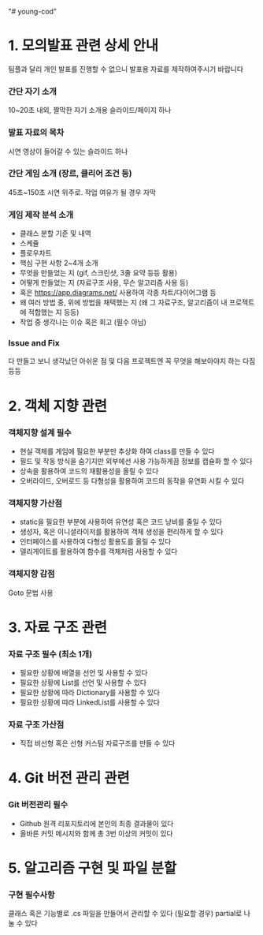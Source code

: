 "# young-cod"

# 1. 모의발표 관련 상세 안내

팀플과 달리 개인 발표를 진행할 수 없으니 발표용 자료를 제작하여주시기 바랍니다

### 간단 자기 소개

10~20초 내외, 짤막한 자기 소개용 슬라이드/페이지 하나

### 발표 자료의 목차

시연 영상이 들어갈 수 있는 슬라이드 하나

### 간단 게임 소개 (장르, 클리어 조건 등)

45초~150초 시연 위주로. 작업 여유가 될 경우 자막

### 게임 제작 분석 소개

- 클래스 분할 기준 및 내역
- 스케쥴
- 플로우차트
- 핵심 구현 사항 2~4개 소개
- 무엇을 만들었는 지 (gif, 스크린샷, 3줄 요약 등등 활용)
- 어떻게 만들었는 지 (자료구조 사용, 무슨 알고리즘 사용 등)
- 혹은 https://app.diagrams.net/ 사용하여 각종 차트/다이어그램 등
- 왜 여러 방법 중, 위에 방법을 채택했는 지 (왜 그 자료구조, 알고리즘이 내 프로젝트에 적합했는 지 등등)
- 작업 중 생각나는 이슈 혹은 회고 (필수 아님)

### Issue and Fix

다 만들고 보니 생각났던 아쉬운 점 및 다음 프로젝트엔 꼭 무엇을 해보아야지 하는 다짐 등등

# 2. 객체 지향 관련

### 객체지향 설계 필수

- 현실 객체를 게임에 필요한 부분만 추상화 하여 class를 만들 수 있다
- 필드 및 작동 방식을 숨기지만 외부에선 사용 가능하게끔 정보를 캡슐화 할 수 있다
- 상속을 활용하여 코드의 재활용성을 올릴 수 있다
- 오버라이드, 오버로드 등 다형성을 활용하여 코드의 동작을 유연화 시킬 수 있다

### 객체지향 가산점

- static을 필요한 부분에 사용하여 유연성 혹은 코드 낭비를 줄일 수 있다
- 생성자, 혹은 이니셜라이저를 활용하여 객체 생성을 편리하게 할 수 있다
- 인터페이스를 사용하여 다형성 활용도를 올릴 수 있다
- 델리게이트를 활용하여 함수를 객체처럼 사용할 수 있다

### 객체지향 감점

Goto 문법 사용

# 3. 자료 구조 관련

### 자료 구조 필수 (최소 1개)

- 필요한 상황에 배열을 선언 및 사용할 수 있다
- 필요한 상황에 List를 선언 및 사용할 수 있다
- 필요한 상황에 따라 Dictionary를 사용할 수 있다
- 필요한 상황에 따라 LinkedList를 사용할 수 있다

### 자료 구조 가산점

- 직접 비선형 혹은 선형 커스텀 자료구조를 만들 수 있다

# 4. Git 버전 관리 관련

### Git 버전관리 필수

- Github 원격 리포지토리에 본인의 최종 결과물이 있다
- 올바른 커밋 메시지와 함께 총 3번 이상의 커밋이 있다

# 5. 알고리즘 구현 및 파일 분할

### 구현 필수사항

클래스 혹은 기능별로 .cs 파일을 만들어서 관리할 수 있다
(필요할 경우) partial로 나눌 수 있다
